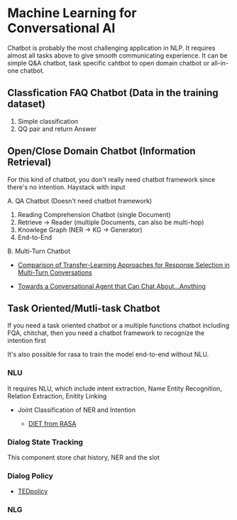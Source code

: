 # Machine Learning for Conversational AI

Chatbot is probably the most challenging application in NLP. It requires almost all tasks above to give smooth communicating experience.
It can be simple Q&A chatbot, task specific cahtbot to open domain chatbot or all-in-one chatbot. 

## Classfication FAQ Chatbot (Data in the training dataset)

1. Simple classification
2. QQ pair and return Answer

## Open/Close Domain Chatbot (Information Retrieval)

For this kind of chatbot, you don't really need chatbot framework since there's no intention. Haystack with input

A. QA Chatbot (Doesn't need chatbot framework)
1. Reading Comprehension Chatbot (single Document)
2. Retrieve -> Reader (multiple Documents, can also be multi-hop) 
3. Knowlege Graph (NER -> KG -> Generator)
4. End-to-End

B. Multi-Turn Chatbot

* [Comparison of Transfer-Learning Approaches for Response Selection in Multi-Turn Conversations](http://workshop.colips.org/dstc7/papers/17.pdf)

* [Towards a Conversational Agent that Can Chat About…Anything](https://ai.googleblog.com/2020/01/towards-conversational-agent-that-can.html)


## Task Oriented/Mutli-task Chatbot 

If you need a task oriented chatbot or a multiple functions chatbot including FQA, chitchat, then you need a chatbot framework to recognize the intention first

It's also possible for rasa to train the model end-to-end without NLU.

### NLU

It requires NLU, which include intent extraction, Name Entity Recognition, Relation Extraction, Enitity Linking

* Joint Classification of NER and Intention

  * [DIET from RASA](https://github.com/RasaHQ/rasa/blob/main/rasa/nlu/classifiers/diet_classifier.py) 


### Dialog State Tracking

This component store chat history, NER and the slot

### Dialog Policy

* [TEDpolicy](https://github.com/RasaHQ/rasa/blob/main/rasa/core/policies/ted_policy.py)

### NLG

